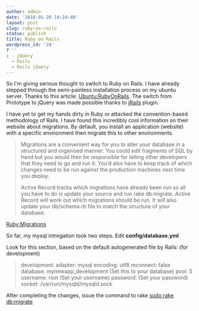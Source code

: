```yaml
---
author: admin
date: '2010-01-20 14:24:40'
layout: post
slug: ruby-on-rails
status: publish
title: Ruby on Rails
wordpress_id: '24'
? ''
: - jQuery
  - Rails
  - Rails jQuery
---
```


So I'm giving serious thought to switch to Ruby on Rails.  I have already stepped through the semi-painless installation process on my ubuntu server.  Thanks to this article: <a href="https://help.ubuntu.com/community/RubyOnRails">Ubuntu:RubyOnRails</a>.  The switch from Prototype to jQuery was made possible thanks to <a href="http://rubyforge.org/projects/jrails/">jRails</a> plugin.

I have yet to get my hands dirty in Ruby or attacked the convention-based methodology of Rails.  I have found this incredibly cool information on their website about migrations.  By default, you install an application (website) with a specific environment then migrate this to other environments.
<blockquote>Migrations are a convenient way for you to alter your database in a structured and organised manner. You could edit fragments of SQL by hand but you would then be responsible for telling other developers that they need to go and run it. You’d also have to keep track of which changes need to be run against the production machines next time you deploy.

Active Record tracks which migrations have already been run so all you have to do is update your source and run rake db:migrate. Active Record will work out which migrations should be run. It will also update your db/schema.rb file to match the structure of your database.</blockquote>
<a href="http://guides.rubyonrails.org/migrations.html">Ruby:Migrations</a>

So far, my mysql intregation took two steps.  Edit <strong>config/database.yml</strong>

Look for this section, based on the default autogenerated file by Rails: (for development)
<blockquote>development:
adapter: mysql
encoding: utf8
reconnect: false
database: mynewapp_development (Set this to your database)
pool: 5
username: root (Set your username)
password: (Set your password)
socket: /var/run/mysqld/mysqld.sock</blockquote>
After completing the changes, issue the command to rake
<a href="http://guides.rubyonrails.org/migrations.html">sudo rake db:migrate</a>